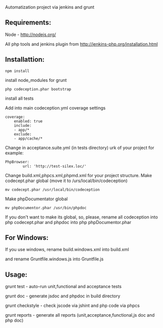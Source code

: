 Automatization project via jenkins and grunt

Requirements:
-------------

Node - http://nodejs.org/

All php tools and jenkins plugin from http://jenkins-php.org/installation.html

Installattion:
-------------

	npm install


install node_modules for grunt



	php codeception.phar bootstrap

 
install all tests


Add into main codeception.yml coverage settings 

	coverage:
	    enabled: true
	    include:
		- app/*
	    exclude:
		- app/cache/*


Change in acceptance.suite.yml (in tests directory) urk of your project for example:

 
	PhpBrowser:
            url: 'http://test-silex.loc/'


Change build.xml,phpcs.xml,phpmd.xml for your project structure.
Make codecept.phar global (move it to /urs/local/bin/codeception)

    mv codecept.phar /usr/local/bin/codeception

Make phpDocumentator global

    mv phpDocumentor.phar /usr/bin/phpdoc

If you don't want to make its global, so, please, rename all codeception into php codecept.phar
and phpdoc into php phpDocumentor.phar

For Windows:
-----------

If you use windows, rename build.windows.xml into build.xml

and rename Gruntfile.windows.js into Gruntfile.js


Usage:
--------

grunt test - auto-run unit,functional and acceptance tests

grunt doc - generate jsdoc and phpdoc in build directory

grunt checkstyle - check jscode via jshint and php code via phpcs

grunt reports - generate all reports (unit,acceptance,functional,js doc and php doc)



